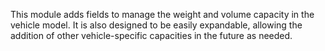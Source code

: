 This module adds fields to manage the weight and volume capacity in the vehicle model. It is also designed to be easily expandable, allowing the addition of other vehicle-specific capacities in the future as needed.
